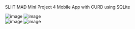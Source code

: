 SLIIT MAD Mini Project 4 Mobile App with CURD using SQLite

![image](https://github.com/JahanRazh/Notes-Maker_Mobile_App/assets/121393192/6f13d027-3e41-44c2-a663-d799d52be0e3)
![image](https://github.com/JahanRazh/Notes-Maker_Mobile_App/assets/121393192/569a29d4-9780-473c-a43a-9174100ce39b)<br>
![image](https://github.com/JahanRazh/Notes-Maker_Mobile_App/assets/121393192/4f7bede7-1d18-4f79-8000-c7785eafcdd7)
![image](https://github.com/JahanRazh/Notes-Maker_Mobile_App/assets/121393192/b0729956-9b06-4883-be03-f8a1cf0555e0)


